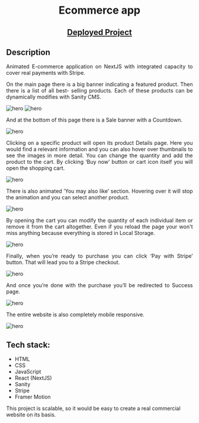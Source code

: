 <h1 align='center'>Ecommerce app</h1> 

<h2 align='center'><a href='https://ecommerce-nextjs-nine-flax.vercel.app' target='_blank'> Deployed Project</a></h2> 

## **Description**

<p align='justify'>
Animated E-commerce application on NextJS with integrated capacity to cover real payments
with Stripe. 
</p>

<p align='justify'>
On the main page there is a big banner indicating a featured product. Then there is a list of all best- selling products. Each of these products can be dynamically modifies with Sanity CMS.
</p>

![hero](assets/hero.jpg)
![hero](assets/catalog.jpg)

<p align='justify'>
And at the bottom of this page there is a Sale banner with a Countdown.
</p>

![hero](assets/footer.jpg)

<p align='justify'>
Clicking on a specific product will open its product Details page. Here you would find a relevant information and you can also hover over thumbnails to see the images in more detail. You can change the quantity and add the product to the cart. By clicking ‘Buy now’ button or cart icon itself you will open the shopping cart. 
</p>

![hero](assets/details.jpg)

<p align='justify'>
There is also animated ‘You may also like’ section. Hovering over it will stop the animation and you can select another product.
</p>

![hero](assets/maylike.jpg)

<p align='justify'>
By opening the cart you can modify the quantity of each individual item or remove it from the cart altogether. Even if you reload the page your won't miss anything because everything is stored in Local Storage. 
</p>

![hero](assets/cart.jpg)

<p align='justify'>
Finally, when you’re ready to purchase you can click ‘Pay with Stripe’ button. That will lead you to a Stripe checkout.
</p>

![hero](assets/stripe.jpg)

<p align='justify'>
And once you’re done with the purchase you’ll be redirected to Success page.
</p>

![hero](assets/success.jpg)

<p align='justify'>
The entire website is also completely mobile responsive.
</p>

![hero](assets/mobile.jpg)

## **Tech stack:**
<ul>
<li>HTML</li>
<li>CSS</li>
<li>JavaScript</li>
<li>React (NextJS)</li>
<li>Sanity</li>
<li>Stripe</li>
<li>Framer Motion</li>
</ul>

<p>This project is scalable, so it would be easy to create a real commercial website
on its basis.</p> 
